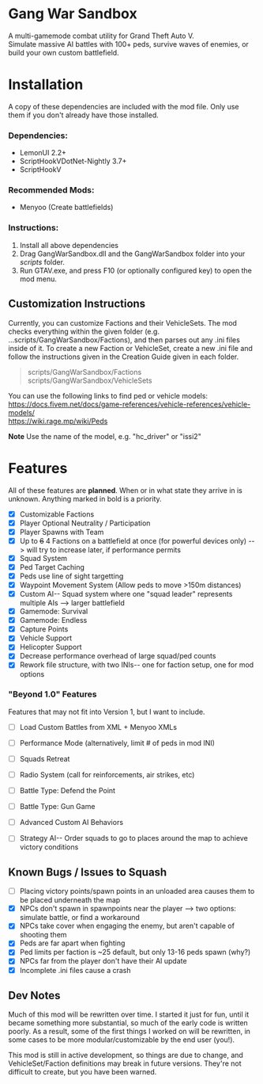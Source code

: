 # Gang War Sandbox

A multi-gamemode combat utility for Grand Theft Auto V.<br>
Simulate massive AI battles with 100+ peds, survive waves of enemies, or build your own custom battlefield.

# Installation

A copy of these dependencies are included with the mod file. Only use them if you don't already have those installed.

### Dependencies:
- LemonUI 2.2+
- ScriptHookVDotNet-Nightly 3.7+
- ScriptHookV

### Recommended Mods:
- Menyoo (Create battlefields)

### Instructions:
1. Install all above dependencies
2. Drag GangWarSandbox.dll and the GangWarSandbox folder into your *scripts* folder.
3. Run GTAV.exe, and press F10 (or optionally configured key) to open the mod menu.

## Customization Instructions
Currently, you can customize Factions and their VehicleSets. The mod checks everything within the given folder (e.g. ...scripts/GangWarSandbox/Factions), and then parses out any .ini files inside of it. To create a new Faction or VehicleSet, create a new .ini file and follow the instructions given in the Creation Guide given in each folder.
> scripts/GangWarSandbox/Factions  
> scripts/GangWarSandbox/VehicleSets

You can use the following links to find ped or vehicle models:
https://docs.fivem.net/docs/game-references/vehicle-references/vehicle-models/  
https://wiki.rage.mp/wiki/Peds


__Note__ Use the name of the model, e.g. "hc_driver" or "issi2"

# Features
All of these features are __planned__. When or in what state they arrive in is unknown. Anything marked in bold is a priority.
- [x] Customizable Factions
- [x] Player Optional Neutrality / Participation
- [x] Player Spawns with Team
- [x] Up to ~~6~~ 4 Factions on a battlefield at once (for powerful devices only) --> will try to increase later, if performance permits
- [x] Squad System
- [x] Ped Target Caching
- [x] Peds use line of sight targetting
- [x] Waypoint Movement System (Allow peds to move >150m distances)
- [x] Custom AI-- Squad system where one "squad leader" represents multiple AIs --> larger battlefield
- [x] Gamemode: Survival
- [x] Gamemode: Endless
- [x] Capture Points
- [x] Vehicle Support
- [x] Helicopter Support
- [x] Decrease performance overhead of large squad/ped counts
- [x] Rework file structure, with two INIs-- one for faction setup, one for mod options

### "Beyond 1.0" Features
Features that may not fit into Version 1, but I want to include.
- [ ] Load Custom Battles from XML + Menyoo XMLs
- [ ] Performance Mode (alternatively, limit # of peds in mod INI)
- [ ] Squads Retreat
- [ ] Radio System (call for reinforcements, air strikes, etc)
- [ ] Battle Type: Defend the Point
- [ ] Battle Type: Gun Game
- [ ] Advanced Custom AI Behaviors
- [ ] Strategy AI-- Order squads to go to places around the map to achieve victory conditions



## Known Bugs / Issues to Squash
- [ ] Placing victory points/spawn points in an unloaded area causes them to be placed underneath the map
- [x] NPCs don't spawn in spawnpoints near the player --> two options: simulate battle, or find a workaround
- [x] NPCs take cover when engaging the enemy, but aren't capable of shooting them
- [x] Peds are far apart when fighting
- [x] Ped limits per faction is ~25 default, but only 13-16 peds spawn (why?)
- [x] NPCs far from the player don't have their AI update
- [x] Incomplete .ini files cause a crash

## Dev Notes
Much of this mod will be rewritten over time. I started it just for fun, until it became something more substantial, so much of the early code is written poorly. As a result, some of the first things I worked on will be rewritten, in some cases to be more modular/customizable by the end user (you!).

This mod is still in active development, so things are due to change, and VehicleSet/Faction definitions may break in future versions. They're not difficult to create, but you have been warned.
